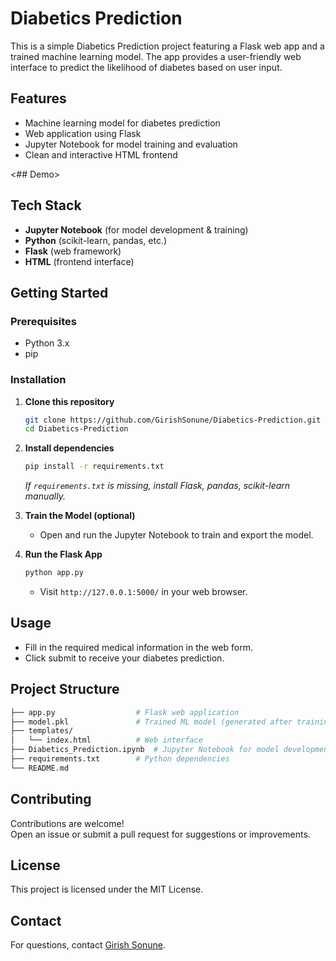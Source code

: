 # Diabetics Prediction

This is a simple Diabetics Prediction project featuring a Flask web app and a trained machine learning model. The app provides a user-friendly web interface to predict the likelihood of diabetes based on user input.

## Features

- Machine learning model for diabetes prediction
- Web application using Flask
- Jupyter Notebook for model training and evaluation
- Clean and interactive HTML frontend

<## Demo>

<!-- Optionally add a screenshot here -->
<!-- ![Demo Screenshot](screenshot.png) -->

## Tech Stack

- **Jupyter Notebook** (for model development & training)
- **Python** (scikit-learn, pandas, etc.)
- **Flask** (web framework)
- **HTML** (frontend interface)

## Getting Started

### Prerequisites

- Python 3.x
- pip

### Installation

1. **Clone this repository**
    ```bash
    git clone https://github.com/GirishSonune/Diabetics-Prediction.git
    cd Diabetics-Prediction
    ```

2. **Install dependencies**
    ```bash
    pip install -r requirements.txt
    ```
    *If `requirements.txt` is missing, install Flask, pandas, scikit-learn manually.*

3. **Train the Model (optional)**
    - Open and run the Jupyter Notebook to train and export the model.

4. **Run the Flask App**
    ```bash
    python app.py
    ```
    - Visit `http://127.0.0.1:5000/` in your web browser.

## Usage

- Fill in the required medical information in the web form.
- Click submit to receive your diabetes prediction.

## Project Structure
```bash
├── app.py                  # Flask web application
├── model.pkl               # Trained ML model (generated after training)
├── templates/
│   └── index.html          # Web interface
├── Diabetics_Prediction.ipynb  # Jupyter Notebook for model development
├── requirements.txt        # Python dependencies
└── README.md
```


## Contributing

Contributions are welcome!  
Open an issue or submit a pull request for suggestions or improvements.

## License

This project is licensed under the MIT License.

## Contact

For questions, contact [Girish Sonune](https://github.com/GirishSonune).
